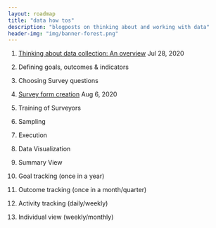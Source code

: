 ```yaml
---
layout: roadmap
title: "data how tos"
description: "blogposts on thinking about and working with data"
header-img: "img/banner-forest.png"
---
```


1. [Thinking about data collection: An overview](/blog/data-how-tos/Thinking-about-data-collection-overview) Jul 28, 2020 <br>
  1. Defining goals, outcomes & indicators
  2. Choosing Survey questions
  3. [Survey form creation](/blog/data-how-tos/data-coll-choices-survey-form-creation) Aug 6, 2020
  4. Training of Surveyors
  5. Sampling
  6. Execution

2. Data Visualization 
  1. Summary View
  2. Goal tracking (once in a year)
  3. Outcome tracking (once in a month/quarter)
  4. Activity tracking (daily/weekly)
  5. Individual view (weekly/monthly)
    


